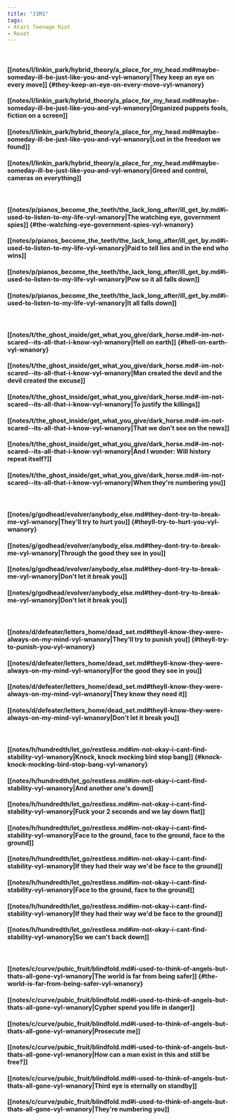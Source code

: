 ```yaml
---
title: "J1M1"
tags:
- Atari Teenage Riot
- Reset
---
```

&nbsp;
#### [[notes/l/linkin_park/hybrid_theory/a_place_for_my_head.md#maybe-someday-ill-be-just-like-you-and-vyl-wnanory|They keep an eye on every move]] {#they-keep-an-eye-on-every-move-vyl-wnanory}
#### [[notes/l/linkin_park/hybrid_theory/a_place_for_my_head.md#maybe-someday-ill-be-just-like-you-and-vyl-wnanory|Organized puppets fools, fiction on a screen]]
#### [[notes/l/linkin_park/hybrid_theory/a_place_for_my_head.md#maybe-someday-ill-be-just-like-you-and-vyl-wnanory|Lost in the freedom we found]]
#### [[notes/l/linkin_park/hybrid_theory/a_place_for_my_head.md#maybe-someday-ill-be-just-like-you-and-vyl-wnanory|Greed and control, cameras on everything]]
&nbsp;
#### [[notes/p/pianos_become_the_teeth/the_lack_long_after/ill_get_by.md#i-used-to-listen-to-my-life-vyl-wnanory|The watching eye, government spies]] {#the-watching-eye-government-spies-vyl-wnanory}
#### [[notes/p/pianos_become_the_teeth/the_lack_long_after/ill_get_by.md#i-used-to-listen-to-my-life-vyl-wnanory|Paid to tell lies and in the end who wins]]
#### [[notes/p/pianos_become_the_teeth/the_lack_long_after/ill_get_by.md#i-used-to-listen-to-my-life-vyl-wnanory|Pow so it all falls down]]
#### [[notes/p/pianos_become_the_teeth/the_lack_long_after/ill_get_by.md#i-used-to-listen-to-my-life-vyl-wnanory|It all falls down]]
&nbsp;
#### [[notes/t/the_ghost_inside/get_what_you_give/dark_horse.md#-im-not-scared--its-all-that-i-know-vyl-wnanory|Hell on earth]] {#hell-on-earth-vyl-wnanory}
#### [[notes/t/the_ghost_inside/get_what_you_give/dark_horse.md#-im-not-scared--its-all-that-i-know-vyl-wnanory|Man created the devil and the devil created the excuse]]
#### [[notes/t/the_ghost_inside/get_what_you_give/dark_horse.md#-im-not-scared--its-all-that-i-know-vyl-wnanory|To justify the killings]]
#### [[notes/t/the_ghost_inside/get_what_you_give/dark_horse.md#-im-not-scared--its-all-that-i-know-vyl-wnanory|That we don't see on the news]]
#### [[notes/t/the_ghost_inside/get_what_you_give/dark_horse.md#-im-not-scared--its-all-that-i-know-vyl-wnanory|And I wonder: Will history repeat itself?]]
#### [[notes/t/the_ghost_inside/get_what_you_give/dark_horse.md#-im-not-scared--its-all-that-i-know-vyl-wnanory|When they're numbering you]]
&nbsp;
#### [[notes/g/godhead/evolver/anybody_else.md#they-dont-try-to-break-me-vyl-wnanory|They'll try to hurt you]] {#theyll-try-to-hurt-you-vyl-wnanory}
#### [[notes/g/godhead/evolver/anybody_else.md#they-dont-try-to-break-me-vyl-wnanory|Through the good they see in you]]
#### [[notes/g/godhead/evolver/anybody_else.md#they-dont-try-to-break-me-vyl-wnanory|Don't let it break you]]
#### [[notes/g/godhead/evolver/anybody_else.md#they-dont-try-to-break-me-vyl-wnanory|Don't let it break you]]
&nbsp;
#### [[notes/d/defeater/letters_home/dead_set.md#theyll-know-they-were-always-on-my-mind-vyl-wnanory|They'll try to punish you]] {#theyll-try-to-punish-you-vyl-wnanory}
#### [[notes/d/defeater/letters_home/dead_set.md#theyll-know-they-were-always-on-my-mind-vyl-wnanory|For the good they see in you]]
#### [[notes/d/defeater/letters_home/dead_set.md#theyll-know-they-were-always-on-my-mind-vyl-wnanory|They know they need it]]
#### [[notes/d/defeater/letters_home/dead_set.md#theyll-know-they-were-always-on-my-mind-vyl-wnanory|Don't let it break you]]
&nbsp;
#### [[notes/h/hundredth/let_go/restless.md#im-not-okay-i-cant-find-stability-vyl-wnanory|Knock, knock mocking bird stop bang]] {#knock-knock-mocking-bird-stop-bang-vyl-wnanory}
#### [[notes/h/hundredth/let_go/restless.md#im-not-okay-i-cant-find-stability-vyl-wnanory|And another one's down]]
#### [[notes/h/hundredth/let_go/restless.md#im-not-okay-i-cant-find-stability-vyl-wnanory|Fuck your 2 seconds and we lay down flat]]
#### [[notes/h/hundredth/let_go/restless.md#im-not-okay-i-cant-find-stability-vyl-wnanory|Face to the ground, face to the ground, face to the ground]]
#### [[notes/h/hundredth/let_go/restless.md#im-not-okay-i-cant-find-stability-vyl-wnanory|If they had their way we'd be face to the ground]]
#### [[notes/h/hundredth/let_go/restless.md#im-not-okay-i-cant-find-stability-vyl-wnanory|Face to the ground, face to the ground]]
#### [[notes/h/hundredth/let_go/restless.md#im-not-okay-i-cant-find-stability-vyl-wnanory|If they had their way we'd be face to the ground]]
#### [[notes/h/hundredth/let_go/restless.md#im-not-okay-i-cant-find-stability-vyl-wnanory|So we can't back down]]
&nbsp;
#### [[notes/c/curve/pubic_fruit/blindfold.md#i-used-to-think-of-angels-but-thats-all-gone-vyl-wnanory|The world is far from being safer]] {#the-world-is-far-from-being-safer-vyl-wnanory}
#### [[notes/c/curve/pubic_fruit/blindfold.md#i-used-to-think-of-angels-but-thats-all-gone-vyl-wnanory|Cypher spend you life in danger]]
#### [[notes/c/curve/pubic_fruit/blindfold.md#i-used-to-think-of-angels-but-thats-all-gone-vyl-wnanory|Prosecute me]]
#### [[notes/c/curve/pubic_fruit/blindfold.md#i-used-to-think-of-angels-but-thats-all-gone-vyl-wnanory|How can a man exist in this and still be free?]]
#### [[notes/c/curve/pubic_fruit/blindfold.md#i-used-to-think-of-angels-but-thats-all-gone-vyl-wnanory|Third eye is eternally on standby]]
#### [[notes/c/curve/pubic_fruit/blindfold.md#i-used-to-think-of-angels-but-thats-all-gone-vyl-wnanory|They're numbering you]]
